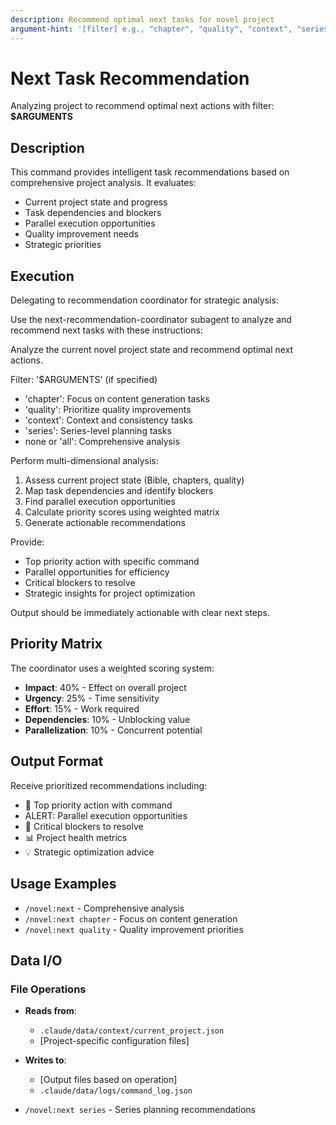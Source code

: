 ```yaml
---
description: Recommend optimal next tasks for novel project
argument-hint: '[filter] e.g., "chapter", "quality", "context", "series", or none for all'
---
```


# Next Task Recommendation

Analyzing project to recommend optimal next actions with filter: **$ARGUMENTS**

## Description

This command provides intelligent task recommendations based on comprehensive project analysis. It evaluates:

- Current project state and progress
- Task dependencies and blockers
- Parallel execution opportunities
- Quality improvement needs
- Strategic priorities

## Execution

Delegating to recommendation coordinator for strategic analysis:

Use the next-recommendation-coordinator subagent to analyze and recommend next tasks with these instructions:

Analyze the current novel project state and recommend optimal next actions.

Filter: '$ARGUMENTS' (if specified)
- 'chapter': Focus on content generation tasks
- 'quality': Prioritize quality improvements
- 'context': Context and consistency tasks
- 'series': Series-level planning tasks
- none or 'all': Comprehensive analysis

Perform multi-dimensional analysis:
1. Assess current project state (Bible, chapters, quality)
2. Map task dependencies and identify blockers
3. Find parallel execution opportunities
4. Calculate priority scores using weighted matrix
5. Generate actionable recommendations

Provide:
- Top priority action with specific command
- Parallel opportunities for efficiency
- Critical blockers to resolve
- Strategic insights for project optimization

Output should be immediately actionable with clear next steps.

## Priority Matrix

The coordinator uses a weighted scoring system:
- **Impact**: 40% - Effect on overall project
- **Urgency**: 25% - Time sensitivity
- **Effort**: 15% - Work required
- **Dependencies**: 10% - Unblocking value
- **Parallelization**: 10% - Concurrent potential

## Output Format

Receive prioritized recommendations including:
- 🎯 Top priority action with command
- ALERT: Parallel execution opportunities
- 🚨 Critical blockers to resolve
- 📊 Project health metrics
- 💡 Strategic optimization advice

## Usage Examples

- `/novel:next` - Comprehensive analysis
- `/novel:next chapter` - Focus on content generation
- `/novel:next quality` - Quality improvement priorities

## Data I/O

### File Operations
- **Reads from**:
  - `.claude/data/context/current_project.json`
  - [Project-specific configuration files]

- **Writes to**:
  - [Output files based on operation]
  - `.claude/data/logs/command_log.json`

- `/novel:next series` - Series planning recommendations